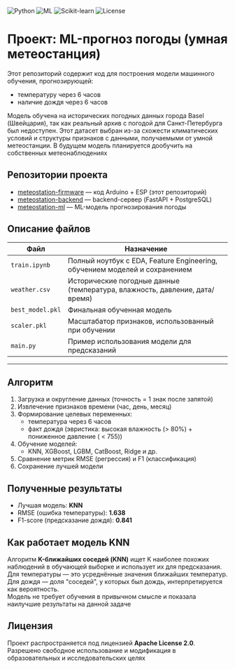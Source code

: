 ![Python](https://img.shields.io/badge/-Python-3776AB?style=for-the-badge&logo=python)
![ML](https://img.shields.io/badge/Machine_Learning-43B02A?style=for-the-badge)
![Scikit-learn](https://img.shields.io/badge/Scikit--Learn-F7931E?style=for-the-badge&logo=scikitlearn)
![License](https://img.shields.io/badge/Apache_2.0-blue.svg?style=for-the-badge)

# Проект: ML-прогноз погоды (умная метеостанция)

Этот репозиторий содержит код для построения модели машинного обучения, прогнозирующей:
- температуру через 6 часов
- наличие дождя через 6 часов

Модель обучена на исторических погодных данных города Basel (Швейцария), так как реальный архив с погодой для Санкт-Петербурга был недоступен. Этот датасет выбран из-за схожести климатических условий и структуры признаков с данными, получаемыми от умной метеостанции. В будущем модель планируется дообучить на собственных метеонаблюдениях

## Репозитории проекта

- [meteostation-firmware](https://github.com/finstape/meteostation-firmware) — код Arduino + ESP (этот репозиторий)
- [meteostation-backend](https://github.com/finstape/meteostation-backend) — backend-сервер (FastAPI + PostgreSQL)
- [meteostation-ml](https://github.com/finstape/meteostation-ml) — ML-модель прогнозирования погоды

## Описание файлов

| Файл             | Назначение |
|------------------|------------|
| `train.ipynb`    | Полный ноутбук с EDA, Feature Engineering, обучением моделей и сохранением |
| `weather.csv`    | Исторические погодные данные (температура, влажность, давление, дата/время) |
| `best_model.pkl` | Финальная обученная модель |
| `scaler.pkl`     | Масштабатор признаков, использованный при обучении |
| `main.py`        | Пример использования модели для предсказаний |

---

## Алгоритм

1. Загрузка и округление данных (точность = 1 знак после запятой)
2. Извлечение признаков времени (час, день, месяц)
3. Формирование целевых переменных:
   - температура через 6 часов
   - факт дождя (эвристика: высокая влажность (> 80%) + пониженное давление ( < 755))
4. Обучение моделей:
   - KNN, XGBoost, LGBM, CatBoost, Ridge и др.
5. Сравнение метрик RMSE (регрессия) и F1 (классификация)
6. Сохранение лучшей модели

## Полученные результаты

- Лучшая модель: **KNN**
- RMSE (ошибка температуры): **1.638**
- F1-score (предсказание дождя): **0.841**

## Как работает модель KNN

Алгоритм **K-ближайших соседей (KNN)** ищет K наиболее похожих наблюдений в обучающей выборке и использует их для предсказания.  
Для температуры — это усреднённые значения ближайших температур.  
Для дождя — доля "соседей", у которых был дождь, интерпретируется как вероятность.  
Модель не требует обучения в привычном смысле и показала наилучшие результаты на данной задаче

## Лицензия

Проект распространяется под лицензией **Apache License 2.0**.  
Разрешено свободное использование и модификация в образовательных и исследовательских целях